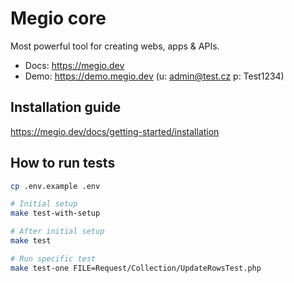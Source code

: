 # Megio core
Most powerful tool for creating webs, apps & APIs.

- Docs: https://megio.dev
- Demo: https://demo.megio.dev (u: admin@test.cz p: Test1234)

## Installation guide
https://megio.dev/docs/getting-started/installation

## How to run tests
```bash
cp .env.example .env

# Initial setup
make test-with-setup

# After initial setup 
make test

# Run specific test
make test-one FILE=Request/Collection/UpdateRowsTest.php
```
